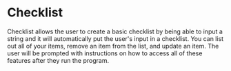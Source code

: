 # Checklist

Checklist allows the user to create a basic checklist by being able to input a string and it will automatically put the user's input in a checklist. You can list out all of your items, remove an item from the list, and update an item. The user will be
prompted with instructions on how to access all of these features after they run the program. 
